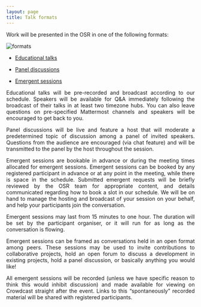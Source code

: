 ```yaml
---
layout: page
title: Talk formats
---
```


Work will be presented in the OSR in one of the following formats:

<img align="center" src="../img/osr_themes_eao_geg.svg" alt="formats">

- [Educational talks](#educational)
- [Panel discussions](#panel)
- [Emergent sessions](#emergent)

  <div id='educational'></div>
<p align="justify">
  Educational talks will be pre-recorded and broadcast according to our schedule. Speakers will be available for Q&A immediately following the broadcast of their talks in at least two timezone hubs. You can also leave questions on pre-specified Mattermost channels and speakers will be encouraged to get back to you.
</p>
<div id='panel'></div>
<p align="justify">Panel discussions will be live and feature a host that will moderate a predetermined topic of discussion among a panel of invited speakers. Questions from the audience are encouraged (via chat feature) and will be transmitted to the panel by the host throughout the session.</p>
<div id='emergent'></div>
<p align="justify">Emergent sessions are bookable in advance or during the meeting times allocated for emergent sessions. Emergent sessions can be booked by any registered participant in advance or at any point in the meeting, while there is space in the schedule. Submitted emergent requests will be briefly reviewed by the OSR team for appropriate content, and details communicated regarding how to book a slot in our schedule. We will be on hand to manage the hosting and broadcast of your session on your behalf, and help your participants join the conversation.</p>
<p align="justify">Emergent sessions may last from 15 minutes to one hour. The duration will be set by the participant organiser, or it will run for as long as the conversation is flowing.</p>
<p align="justify">Emergent sessions can be framed as conversations held in an open format among peers. These sessions may be used to invite contributions to collaborative projects, hold an open forum to discuss a development in existing projects, hold a panel discussion, or basically anything you would like!</p>
<p align="justify">All emergent sessions will be recorded (unless we have specific reason to think this would inhibit discussion) and made available for viewing on Crowdcast straight after the event. Links to this “spontaneously” recorded material will be shared with registered participants.
</p>
